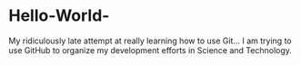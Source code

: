 # Hello-World-
My ridiculously late attempt at really learning how to use Git... 
I am trying to use GitHub to organize my development efforts in Science and Technology.

